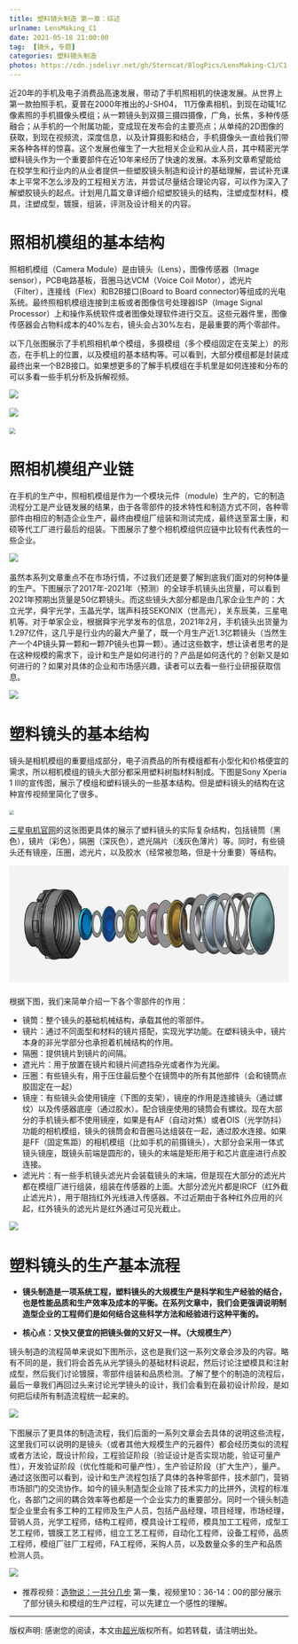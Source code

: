 ```yaml
---
title: 塑料镜头制造 第一章：综述
urlname: LensMaking_C1
date: 2021-05-18 21:00:00
tag:  [镜头, 专题]
categories: 塑料镜头制造
photos: https://cdn.jsdelivr.net/gh/Sterncat/BlogPics/LensMaking-C1/C1-1.jpg
---
```


近20年的手机及电子消费品高速发展，带动了手机照相机的快速发展。从世界上第一款拍照手机，夏普在2000年推出的J-SH04， 11万像素相机，到现在动辄1亿像素照的手机摄像头模组；从一颗镜头到双摄三摄四摄像，广角，长焦，多种传感融合；从手机的一个附属功能，变成现在发布会的主要亮点；从单纯的2D图像的获取，到现在视频流，深度信息，以及计算摄影和结合，手机摄像头一直给我们带来各种各样的惊喜。这个发展也催生了一大批相关企业和从业人员，其中精密光学塑料镜头作为一个重要部件在近10年来经历了快速的发展。本系列文章希望能给在校学生和行业内的从业者提供一些塑胶镜头制造和设计的基础理解，尝试补充课本上平常不怎么涉及的工程相关方法，并尝试尽量结合理论内容，可以作为深入了解塑胶镜头的起点。计划用几篇文章详细介绍塑胶镜头的结构，注塑成型材料，模具，注塑成型，镀膜，组装，评测及设计相关的内容。

<!--more-->

# 照相机模组的基本结构

照相机模组（Camera Module）是由镜头（Lens），图像传感器（Image sensor），PCB电路基板，音圈马达VCM（Voice Coil Motor），滤光片（Filter），连接线（Flex）和B2B接口(Board to Board connector)等组成的光电系统。最终照相机模组连接到主板或者图像信号处理器ISP（Image Signal Processor）上和操作系统软件或者图像处理软件进行交互。这些元器件里，图像传感器会占物料成本的40%左右，镜头会占30%左右，是最重要的两个零部件。

以下几张图展示了手机照相机单个模组，多摄模组（多个模组固定在支架上）的形态，在手机上的位置，以及模组的基本结构等。可以看到，大部分模组都是封装成最终出来一个B2B接口。如果想更多的了解手机模组在手机里是如何连接和分布的可以多看一些手机分析及拆解视频。

![](https://cdn.jsdelivr.net/gh/Sterncat/BlogPics/LensMaking-C1/C1-2.png)

![](https://cdn.jsdelivr.net/gh/Sterncat/BlogPics/LensMaking-C1/C1-3.png)

<img src="https://cdn.jsdelivr.net/gh/Sterncat/BlogPics/LensMaking-C1/C1-4.jpg" style="zoom:67%;" />

# 照相机模组产业链

在手机的生产中，照相机模组是作为一个模块元件（module）生产的，它的制造流程分工是产业链发展的结果，由于各零部件的技术特性和制造方式不同，各种零部件由相应的制造企业生产，最终由模组厂组装和测试完成，最终送至富士康，和硕等代工厂进行最后的组装。下图展示了整个相机模组供应链中比较有代表性的一些企业。

![](https://cdn.jsdelivr.net/gh/Sterncat/BlogPics/LensMaking-C1/C1-5-1.png)

虽然本系列文章重点不在市场行情，不过我们还是要了解到底我们面对的何种体量的生产。下图展示了2017年-2021年（预测）的全球手机镜头出货量，可以看到2021年预期出货量是50亿颗镜头。而这些镜头大部分都是由几家企业生产的：大立光学，舜宇光学，玉晶光学，瑞声科技SEKONIX（世高光），关东辰美，三星电机等。对于单家企业，根据舜宇光学发布的信息，2021年2月，手机镜头出货量为1.297亿件，这几乎是行业内的最大产量了，既一个月生产近1.3亿颗镜头（当然生产一个4P镜头算一颗和一颗7P镜头也算一颗）。通过这些数字，想让读者思考的是在这种规模的需求下，设计和生产是如何进行的？产品是如何迭代的？创新又是如何进行的？如果对具体的企业和市场感兴趣，读者可以去看一些行业研报获取信息。

![](https://cdn.jsdelivr.net/gh/Sterncat/BlogPics/LensMaking-C1/C1-6.png)

# 塑料镜头的基本结构

镜头是相机模组的重要组成部分，电子消费品的所有模组都有小型化和价格便宜的需求，所以相机模组的镜头大部分都采用塑料树脂材料制成。下图是Sony Xperia 1 III的宣传图，展示了模组和塑料镜头的一些基本结构。但是塑料镜头的结构在这种宣传视频里简化了很多。

<img src="https://cdn.jsdelivr.net/gh/Sterncat/BlogPics/LensMaking-C1/C1-7.jpg" style="zoom: 50%;" />

[三星电机官网](https://www.samsungsem.com/global/product/module/camera-module.do)的这张图更具体的展示了塑料镜头的实际复杂结构，包括镜筒（黑色），镜片（彩色），隔圈（深灰色），遮光隔片（浅灰色薄片）等。同时，有些镜头还有镜座，压圈，滤光片，以及胶水（经常被忽略，但是十分重要）等结构。

![](https://raw.githubusercontent.com/Sterncat/BlogPics/main/LensMaking-C1/C1-8.jpg)

根据下图，我们来简单介绍一下各个零部件的作用：

- 镜筒：整个镜头的基础机械结构，承载其他的零部件。
- 镜片：通过不同面型和材料的镜片搭配，实现光学功能。在塑料镜头中，镜片本身的非光学部分也承担着机械结构的作用。
- 隔圈：提供镜片到镜片的间隔。
- 遮光片：用于放置在镜片和镜片间遮挡杂光或者作为光阑。
- 压圈：有些镜头有，用于压住最后整个在镜筒中的所有其他部件（会和镜筒点胶固定在一起）
- 镜座：有些镜头会使用镜座（下图的支架），镜座的作用是连接镜头（通过螺纹）以及传感器底座（通过胶水）。配合镜座使用的镜筒会有螺纹。现在大部分的手机镜头都不使用镜座，如果是有AF（自动对焦）或者OIS（光学防抖）功能的相机模组，镜头的镜筒会和音圈马达组装在一起，通过胶水连接。如果是FF（固定焦距）的相机模组（比如手机的前摄镜头），大部分会采用一体式镜头镜座，既镜头前端是圆形的，镜头的末端是矩形用于和芯片底座进行点胶连接。
- 滤光片：有一些手机镜头滤光片会装载镜头的末端，但是现在大部分的滤光片都在模组厂进行组装，组装在传感器的上面。大部分滤光片都是IRCF（红外截止滤光片），用于阻挡红外光线进入传感器。不过近期由于各种红外应用的兴起，红外镜头的滤光片是红外通过可见光截止。

![](https://cdn.jsdelivr.net/gh/Sterncat/BlogPics/LensMaking-C1/C1-9.png)

# 塑料镜头的生产基本流程

- **镜头制造是一项系统工程，塑料镜头的大规模生产是科学和生产经验的结合，也是性能品质和生产效率及成本的平衡。在系列文章中，我们会更强调说明制造型企业的工程师们是如何结合这些科学方法和经验进行这种平衡的。**

- **核心点：又快又便宜的把镜头做的又好又一样。（大规模生产）**

镜头制造的流程简单来说如下图所示，这也是我们这一系列文章会涉及的内容。略有不同的是，我们将会首先从光学镜头的基础材料说起，然后讨论注塑模具和注射成型，然后我们讨论镀膜，零部件组装和品质检测。了解了整个的制造的流程后，最后一章我们再回过头来讨论光学镜头的设计，我们会看到在最初设计阶段，是如何把后续所有制造流程统一起来的。

![](https://cdn.jsdelivr.net/gh/Sterncat/BlogPics/LensMaking-C1/C1-10.png)

下图展示了更具体的制造流程，我们后面的一系列文章会去具体的说明这些流程，这里我们可以说明的是镜头（或者其他大规模生产的元器件）都会经历类似的流程或者方法论，既设计阶段，工程验证阶段（验证设计是否实现功能，验证可量产性），开发验证阶段（优化性能和可量产性），生产验证阶段（扩大生产），量产。通过这张图可以看到，设计和生产流程包括了具体的各种零部件，技术部门，营销市场部门的交流协作。如今的镜头制造型企业除了技术实力的比拼外，流程的标准化，各部门之间的耦合效率等也都是一个企业实力的重要部分。同时一个镜头制造型企业里会有多工种的工程师及生产人员，包括产品经理，项目经理，市场经理，营销人员，光学工程师，结构工程师，模具设计工程师，模具加工工程师，成型工艺工程师，镀膜工艺工程师，组立工艺工程师，自动化工程师，设备工程师，品质工程师，模组厂驻厂工程师，FA工程师，采购人员，以及数量众多的生产和品质检测人员。

![](https://cdn.jsdelivr.net/gh/Sterncat/BlogPics/LensMaking-C1/C1-11.png)



- 推荐视频：[造物说：一共分几步](https://www.bilibili.com/bangumi/play/ep397236) 第一集，视频里10：36-14：00的部分展示了部分镜头和模组的生产过程，可以先建立一个感性的理解。

-----

版权声明: 感谢您的阅读，本文由[超光](https://faster-than-light.net/)版权所有。如若转载，请注明出处。



